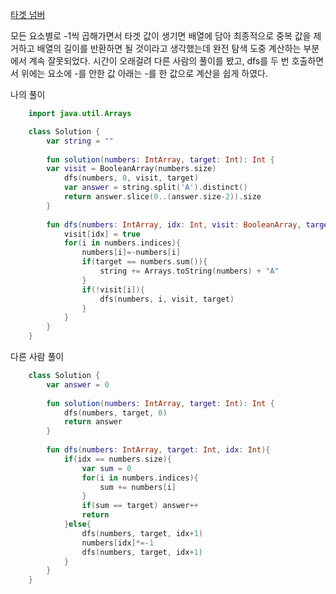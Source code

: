 [타겟 넘버](https://programmers.co.kr/learn/courses/30/lessons/43165)

모든 요소별로 -1씩 곱해가면서 타겟 값이 생기면 배열에 담아 최종적으로 중복 값을 제거하고 배열의 길이를 반환하면 될 것이라고 생각했는데 완전 탐색 도중 계산하는 부분에서 계속 잘못되었다. 시간이 오래걸려 다른 사람의 풀이를 봤고, dfs를 두 번 호출하면서 위에는 요소에 -를 안한 값 아래는 -를 한 값으로 계산을 쉽게 하였다.

나의 풀이
```kotlin
    import java.util.Arrays

    class Solution {
        var string = ""
        
        fun solution(numbers: IntArray, target: Int): Int {
        var visit = BooleanArray(numbers.size)
            dfs(numbers, 0, visit, target)
            var answer = string.split('A').distinct()
            return answer.slice(0..(answer.size-2)).size
        }
        
        fun dfs(numbers: IntArray, idx: Int, visit: BooleanArray, target: Int){
            visit[idx] = true
            for(i in numbers.indices){
                numbers[i]=-numbers[i]
                if(target == numbers.sum()){
                    string += Arrays.toString(numbers) + "A"
                }
                if(!visit[i]){
                    dfs(numbers, i, visit, target)
                }
            }
        }  
    }
```

다른 사람 풀이
```kotlin
    class Solution {
        var answer = 0
        
        fun solution(numbers: IntArray, target: Int): Int {
            dfs(numbers, target, 0)
            return answer
        }
        
        fun dfs(numbers: IntArray, target: Int, idx: Int){
            if(idx == numbers.size){
                var sum = 0
                for(i in numbers.indices){
                    sum += numbers[i]
                }
                if(sum == target) answer++
                return
            }else{
                dfs(numbers, target, idx+1)
                numbers[idx]*=-1
                dfs(numbers, target, idx+1)
            }
        }  
    }
```
